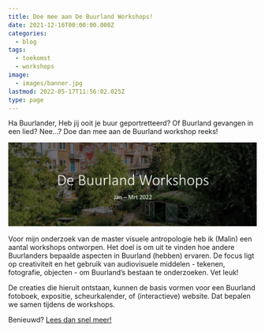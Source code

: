 ```yaml
---
title: Doe mee aan De Buurland Workshops!
date: 2021-12-16T00:00:00.000Z
categories:
  - blog
tags:
  - toekomst
  - workshops
image:
  - images/banner.jpg
lastmod: 2022-05-17T11:56:02.025Z
type: page
---
```



Ha Buurlander,
Heb jij ooit je buur geportretteerd? Of Buurland gevangen in een lied? Nee…? Doe dan mee aan de Buurland workshop reeks! 

![test](images/banner.jpg)

Voor mijn onderzoek van de master visuele antropologie heb ik (Malìn) een aantal workshops ontworpen. Het doel is om uit te vinden hoe andere Buurlanders bepaalde aspecten in Buurland (hebben) ervaren. De focus ligt op creativiteit en het gebruik van audiovisuele middelen - tekenen, fotografie, objecten - om Buurland’s bestaan te onderzoeken. Vet leuk!

De creaties die hieruit ontstaan, kunnen de basis vormen voor een Buurland fotoboek, expositie, scheurkalender, of (interactieve) website. Dat bepalen we samen tijdens de workshops.

Benieuwd? [Lees dan snel meer!](DeBuurlandWorkshops.pdf) 